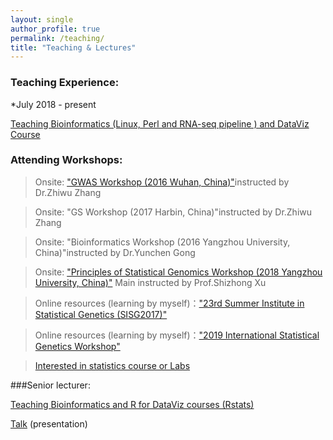 ```yaml
---
layout: single
author_profile: true
permalink: /teaching/
title: "Teaching & Lectures"
---
```

###  Teaching Experience: 
*July 2018 - present

[Teaching Bioinformatics (Linux, Perl and RNA-seq pipeline ) and DataViz Course](https://czheluo.github.io/Teach-Bioinformatics-R-dataviz/)

### Attending Workshops:

>Onsite: ["GWAS Workshop (2016 Wuhan, China)"](http://zzlab.net/GWAS2016WUHAN/)instructed by Dr.Zhiwu Zhang

>Onsite: "GS Workshop (2017 Harbin, China)"instructed by Dr.Zhiwu Zhang

>Onsite: "Bioinformatics Workshop (2016 Yangzhou University, China)"instructed by Dr.Yunchen Gong

>Onsite: ["Principles of Statistical Genomics Workshop (2018 Yangzhou University, China)"](https://mp.weixin.qq.com/s?__biz=MzUyNzc2MzY5Mw==&mid=2247483663&idx=1&sn=690c9fc4247832f2a7d81a371b6645b0&chksm=fa7bd08dcd0c599b2b0c9c1fef81c347be5207656c2d6329a5a868b5a826ede9a282eda470db&mpshare=1&scene=23&srcid=0409WTKdLix6resSnoctRm1X#rd) Main instructed by Prof.Shizhong Xu

>Online resources (learning by myself)：["23rd Summer Institute in Statistical Genetics (SISG2017)"](http://cnsgenomics.com/sisg/modules.html)

>Online resources (learning by myself)：["2019 International Statistical Genetics Workshop"](https://www.colorado.edu/ibg/international-workshop/2019-international-statistical-genetics-workshop/2019-workshop-file)

>[Interested in statistics course or Labs](http://mengluonet.com/blog/2018/04/06/interested-in-statistics-course-or-Lab)

###Senior lecturer: 

[Teaching Bioinformatics and R for DataViz courses (Rstats)](https://czheluo.github.io/Teach-Bioinformatics-R-dataviz/)

[Talk](https://speakerdeck.com/loyzhe) (presentation)




















